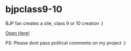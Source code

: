 # bjpclass9-10
BJP fan creates a site, class 9 or 10 creation :)

[Open Here!](https://yashguptaji.github.io/bjpclass9-10/)

PS: Please dont pass political comments on my project :)
